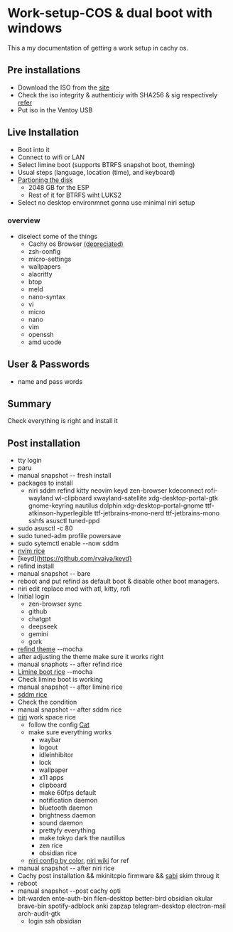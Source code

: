 # Work-setup-COS & dual boot with windows
This a my documentation of getting a work setup in cachy os.

## Pre installations
- Download the ISO from the [site](https://cachyos.org/) 
- Check the iso integrity & authenticiy with SHA256 & sig respectively [refer](https://wiki.cachyos.org/cachyos_basic/download/)
- Put iso in the Ventoy USB

## Live Installation
- Boot into it 
- Connect to wifi or LAN
- Select limine boot (supports BTRFS snapshot boot, theming)
- Usual steps (language, location (time), and keyboard)
- [Partioning the disk](https://wiki.cachyos.org/installation/installation_on_root/)
  - 2048 GB for the ESP
  - Rest of it for BTRFS wiht LUKS2
- Select no desktop environmnet gonna use minimal niri setup 

### overview 
- diselect some of the things 
  - Cachy os Browser [(depreciated)](https://www.reddit.com/r/cachyos/comments/1kg85v8/cachy_browser_is_now_deprecated/)
  - zsh-config
  - micro-settings
  - wallpapers
  - alacritty
  - btop
  - meld
  - nano-syntax
  - vi
  - micro
  - nano
  - vim
  - openssh
  - amd ucode

## User & Passwords
- name and pass words

## Summary
Check everything is right and install it

## Post installation
- tty login
- paru
- manual snapshot -- fresh install
- packages to install
  - niri sddm refind kitty neovim keyd zen-browser kdeconnect rofi-wayland wl-clipboard xwayland-satellite xdg-desktop-portal-gtk gnome-keyring nautilus dolphin xdg-desktop-portal-gnome ttf-atkinson-hyperlegible ttf-jetbrains-mono-nerd ttf-jetbrains-mono sshfs asusctl tuned-ppd
- sudo asusctl -c 80
- sudo tuned-adm profile powersave
- sudo sytemctl enable --now sddm
- [nvim rice](https://nvchad.com/docs/quickstart/install/)
- [keyd](https://github.com/rvaiya/keyd}
- refind install
- manual snapshot -- bare 
- reboot and put refind as default boot & disable other boot managers.
- niri edit replace mod with atl, kitty, rofi
- Initial login
  - zen-browser sync
  - github
  - chatgpt
  - deepseek
  - gemini
  - gork
- [refind theme](https://github.com/catppuccin/refind) --mocha
- after adjusting the theme make sure it works right
- manual snaphots -- after refind rice
- [Limine boot rice](https://github.com/catppuccin/limine) --mocha
- Check limine boot is working
- manual snapshot -- after limine rice
- [sddm rice](https://github.com/stepanzubkov/where-is-my-sddm-theme)
- Check the condition
- manual snapshot -- after sddm rice
- [niri](https://github.com/YaLTeR/niri) work space rice
  - follow the config [Cat](https://github.com/sansroot/hypr-dots/tree/sapphire)
  - make sure everything works
    - waybar
    - logout
    - idleinhibitor
    - lock
    - wallpaper
    - x11 apps
    - clipboard
    - make 60fps default
    - notification daemon
    - bluetooth daemon
    - brightness daemon
    - sound daemon
    - prettyfy everything
    - make tokyo dark the nautillus
    - zen rice
    - obsidian rice
  - [niri config by color](https://github.com/sansroot/hypr-dots/tree/sapphire), [niri wiki](https://github.com/YaLTeR/niri/wiki/Getting-Started) for ref
- manual snapshot -- after niri rice
- Cachy post installation && mkinitcpio firmware && [sabi](https://github.com/sabi-31/My_Perfect_Arch-linux) skim throug it
- reboot
- manual snapshot --post cachy opti
- bit-warden ente-auth-bin filen-desktop better-bird obsidian okular brave-bin spotify-adblock anki zapzap telegram-desktop electron-mail arch-audit-gtk
  - login ssh obsidian
